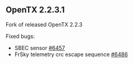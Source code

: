 ## OpenTX 2.2.3.1

Fork of released OpenTX 2.2.3

Fixed bugs:

- SBEC sensor [#6457](https://github.com/opentx/opentx/issues/6457)
- FrSky telemetry crc escape sequence [#6486](https://github.com/opentx/opentx/issues/6486)
